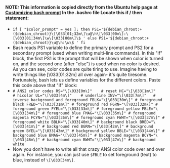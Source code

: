 #### NOTE: This information is copied directly from the Ubuntu help page at [Customizing bash prompt](https://help.ubuntu.com/community/CustomizingBashPrompt) In the .bashrc file Locate this if / then statement:
- `if [ "$color_prompt" = yes ]; then
    PS1='${debian_chroot:+($debian_chroot)}\[\033[01;32m\]\u@\h\[\033[00m\]:\[\033[01;34m\]\w\[\033[00m\]\$ '
else
    PS1='${debian_chroot:+($debian_chroot)}\u@\h:\w\$ '
fi`
- Bash reads PS1 variable to define the primary prompt and PS2 for a secondary prompt (used when writing multi-line commands). In this "if" block, the first PS1 is the prompt that will be shown when color is turned on, and the second one (after "else") is used when no color is desired. As you can see, color codes are quite tiring to use. Imagine having to write things like \[\033[01;32m\] all over again- it's quite tiresome. Fortunately, bash lets us define variables for the different colors. Paste this code above that "if" block:
- `# ANSI color codes
RS="\[\033[0m\]"    # reset
HC="\[\033[1m\]"    # hicolor
UL="\[\033[4m\]"    # underline
INV="\[\033[7m\]"   # inverse background and foreground
FBLK="\[\033[30m\]" # foreground black
FRED="\[\033[31m\]" # foreground red
FGRN="\[\033[32m\]" # foreground green
FYEL="\[\033[33m\]" # foreground yellow
FBLE="\[\033[34m\]" # foreground blue
FMAG="\[\033[35m\]" # foreground magenta
FCYN="\[\033[36m\]" # foreground cyan
FWHT="\[\033[37m\]" # foreground white
BBLK="\[\033[40m\]" # background black
BRED="\[\033[41m\]" # background red
BGRN="\[\033[42m\]" # background green
BYEL="\[\033[43m\]" # background yellow
BBLE="\[\033[44m\]" # background blue
BMAG="\[\033[45m\]" # background magenta
BCYN="\[\033[46m\]" # background cyan
BWHT="\[\033[47m\]" # background white`
- Now you don't have to write all that crazy ANSI color code over and over again. For instance, you can just use `$FBLE` to set foreground (text) to blue, instead of `\[\033[34m\]`.
